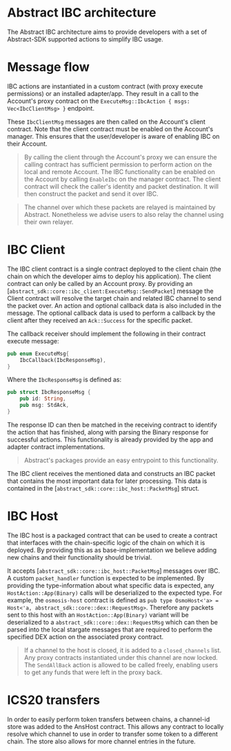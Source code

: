 # Abstract IBC architecture

The Abstract IBC architecture aims to provide developers with a set of Abstract-SDK supported actions to simplify IBC usage. 

# Message flow
IBC actions are instantiated in a custom contract (with proxy execute permissions) or an installed adapter/app. They result
in a call to the Account's proxy contract on the `ExecuteMsg::IbcAction { msgs: Vec<IbcClientMsg> }` endpoint.

These `IbcClientMsg` messages are then called on the Account's client contract. Note that the client contract must be enabled
on the Account's manager. This ensures that the user/developer is aware of enabling IBC on their Account.

> By calling the client through the Account's proxy we can ensure the calling contract has sufficient permission to perform action on the local and remote Account.
> The IBC functionality can be enabled on the Account by calling `EnableIbc` on the manager contract.
> The client contract will check the caller's identity and packet destination. It will then construct the packet and send it over IBC. 

> The channel over which these packets are relayed is maintained by Abstract. Nonetheless we advise users to also relay the channel using their own relayer.  

# IBC Client
The IBC client contract is a single contract deployed to the client chain (the chain on which the developer aims to
deploy his application). The client contract can only be called by an Account proxy. By providing
an [`abstract_sdk::core::ibc_client:ExecuteMsg::SendPacket`] message the Client contract will resolve the target
chain and related IBC channel to send the packet over. An action and optional callback data is also included in the
message. The optional callback data is used to perform a callback by the client after they received an `Ack::Success`
for the specific packet.

The callback receiver should implement the following in their contract execute message:

```rust
pub enum ExecuteMsg{
    IbcCallback(IbcResponseMsg),
}
```
Where the `IbcResponseMsg` is defined as:  
```rust
pub struct IbcResponseMsg {
    pub id: String,
    pub msg: StdAck,
}
```

The response ID can then be matched in the receiving contract to identify the action that has finished, along with
parsing the Binary response for successful actions.
This functionality is already provided by the app and adapter contract implementations.

> Abstract's packages provide an easy entrypoint to this functionality.

The IBC client receives the mentioned data and constructs an IBC packet that contains the most important data for later
processing. This data is contained in the [`abstract_sdk::core::ibc_host::PacketMsg`] struct.

# IBC Host

The IBC host is a packaged contract that can be used to create a contract that interfaces with the chain-specific logic
of the chain on which it is deployed. By providing this as as base-implementation we believe adding new chains and their
functionality should be trivial.

It accepts [`abstract_sdk::core::ibc_host::PacketMsg`] messages over IBC. A custom `packet_handler` function is
expected to be implemented. By providing the type-information about what specific data is expected,
any `HostAction::App(Binary)` calls will be deserialized to the expected type. For example, the `osmosis-host` contract
is defined as `pub type OsmoHost<'a> = Host<'a, abstract_sdk::core::dex::RequestMsg>`. Therefore any packets sent
to this host with an `HostAction::App(Binary)` variant will be deserialized to
a `abstract_sdk::core::dex::RequestMsg` which can then be parsed into the local stargate messages that are
required to perform the specified DEX action on the associated proxy contract.

> If a channel to the host is closed, it is added to a `closed_channels` list. Any proxy contracts instantiated under this channel are now locked. The `SendAllBack` action is allowed to be called freely, enabling users to get any funds that were left in the proxy back. 

# ICS20 transfers 
In order to easily perform token transfers between chains, a channel-id store was added to the AnsHost contract. This allows any contract to locally resolve which channel to use in order to transfer some token to a different chain. The store also allows for more channel entries in the future. 
